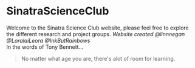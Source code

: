 # SinatraScienceClub
Welcome to the Sinatra Science Club website, please feel free to explore the different research and project groups.
*Website created @linnnegan @LoralaiLeora @InkButRainbows*
<br>
In the words of Tony Bennett...
>No matter what age you are, there's alot of room for learning.
